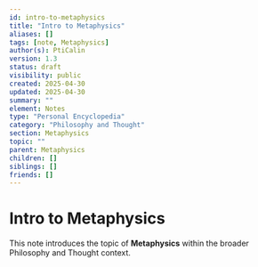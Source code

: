 ```yaml
---
id: intro-to-metaphysics
title: "Intro to Metaphysics"
aliases: []
tags: [note, Metaphysics]
author(s): PtiCalin
version: 1.3
status: draft
visibility: public
created: 2025-04-30
updated: 2025-04-30
summary: ""
element: Notes
type: "Personal Encyclopedia"
category: "Philosophy and Thought"
section: Metaphysics
topic: ""
parent: Metaphysics
children: []
siblings: []
friends: []
---
```

# Intro to Metaphysics

This note introduces the topic of **Metaphysics** within the broader Philosophy and Thought context.
